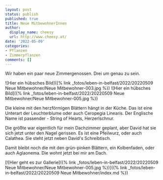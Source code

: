 ```yaml
---
layout: post
status: publish
published: true
title: Neue MitbewohnerInnen
author:
  display_name: cheesy
  url: http://www.cheesy.at/
date: '2022-05-09'
categories:
- Pflanzen
- Zimmerpflanzen
comments: []
---
```


Wir haben ein paar neue Zimmergenossen. Drei um genau zu sein.

![Hier ein hübsches Bild]({% link _fotos/leben-in-belfast/2022/20220509 Neue Mitbewohner/Neue Mitbewohner-003.jpg %})
![Hier ein hübsches Bild]({% link _fotos/leben-in-belfast/2022/20220509 Neue Mitbewohner/Neue Mitbewohner-005.jpg %})

Die kleine mit den herzförmigen Blättern hängt in der Küche. Das ist eine Unterart der Leuchterblume oder auch Ceropegia Linearis. Der Englische Name ist passender - String of Hearts, Herzerlschnur.

Die größte war eigentlich für mein Dachzimmer geplant, aber David hat sie sich jetzt unter den Nagel gerissen. Es ist eine Pfeilwurz, oder auch Calathea. Sie steht jetzt neben David's Schreibtisch.

Damit bleibt noch die mit den grün-pinken Blättern, ein Kolbenfaden, oder auch Aglaonema. Die wohnt jetzt bei mir am Dach.

[![Hier geht es zur Gallerie]({% link _fotos/leben-in-belfast/2022/20220509 Neue Mitbewohner/Neue Mitbewohner-005.jpg %})]({% link _fotos/leben-in-belfast/2022/20220509 Neue Mitbewohner/index.md %})